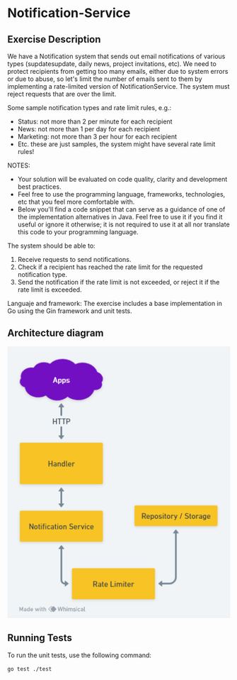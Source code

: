 # Notification-Service
## Exercise Description

We have a Notification system that sends out email notifications of various types (supdatesupdate, daily news, project invitations, etc). We need to protect recipients from getting too many emails, either due to system errors or due to abuse, so let's limit the number of emails sent to them by implementing a rate-limited version of NotificationService. The system must reject requests that are over the limit.

Some sample notification types and rate limit rules, e.g.:
- Status: not more than 2 per minute for each recipient
- News: not more than 1 per day for each recipient
- Marketing: not more than 3 per hour for each recipient
- Etc. these are just samples, the system might have several rate limit rules!

NOTES:

- Your solution will be evaluated on code quality, clarity and development best practices.
- Feel free to use the programming language, frameworks, technologies, etc that you feel more comfortable with.
- Below you'll find a code snippet that can serve as a guidance of one of the implementation alternatives in Java. Feel free to use it if you find it useful or ignore it otherwise; it is not required to use it at all nor translate this code to your programming language.

The system should be able to:

1. Receive requests to send notifications.
2. Check if a recipient has reached the rate limit for the requested notification type.
3. Send the notification if the rate limit is not exceeded, or reject it if the rate limit is exceeded.

Languaje and framework:
The exercise includes a base implementation in Go using the Gin framework and unit tests.

## Architecture diagram
![Diagrama de Arquitectura](images/architecture-diagram.png)

## Running Tests

To run the unit tests, use the following command:

```bash
go test ./test

